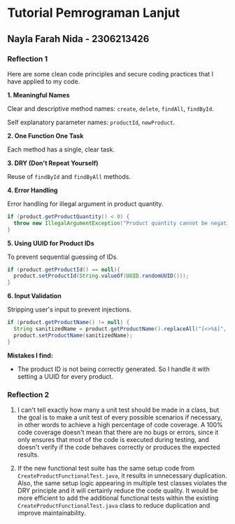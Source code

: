 # Tutorial Pemrograman Lanjut
## Nayla Farah Nida - 2306213426

### Reflection 1

Here are some clean code principles and secure coding practices that I have applied to my code.

**1. Meaningful Names**
   
Clear and descriptive method names: ```create```, ```delete```, ```findAll```, ```findById```.

Self explanatory parameter names: ```productId```, ```newProduct```.

**2. One Function One Task**

Each method has a single, clear task.

**3. DRY (Don't Repeat Yourself)**

Reuse of ```findById``` and ```findByAll``` methods.

**4. Error Handling**

Error handling for illegal argument in product quantity.

```Java
if (product.getProductQuantity() < 0) {
  throw new IllegalArgumentException("Product quantity cannot be negative");
}  
```

**5. Using UUID for Product IDs**

To prevent sequential guessing of IDs.

```Java
if (product.getProductId() == null){
  product.setProductId(String.valueOf(UUID.randomUUID()));
}
```

**6. Input Validation**

Stripping user's input to prevent injections.

```Java
if (product.getProductName() != null) {
  String sanitizedName = product.getProductName().replaceAll("[<>%$]", "");
  product.setProductName(sanitizedName);
}
```

**Mistakes I find:**
- The product ID is not being correctly generated. So I handle it with setting a UUID for every product.

### Reflection 2

1. I can't tell exactly how many a unit test should be made in a class, but the goal is
to make a unit test of every possible scenarios if necessary, in other words to achieve a high percentage of code coverage. A 100% code coverage doesn't mean that there are no bugs or errors, since it only ensures that most of the code is executed during testing, and doesn't verify if the code behaves correctly or produces the expected results. 

2. If the new functional test suite has the same setup code from ```CreateProductFunctionalTest.java```, it results in unnecessary duplication. Also, the same setup logic appearing in multiple test classes violates the DRY principle and it will certainly reduce the code quality. It would be more efficient to add the additional functional tests within the existing ```CreateProductFunctionalTest.java``` class to reduce duplication and improve maintainability.
